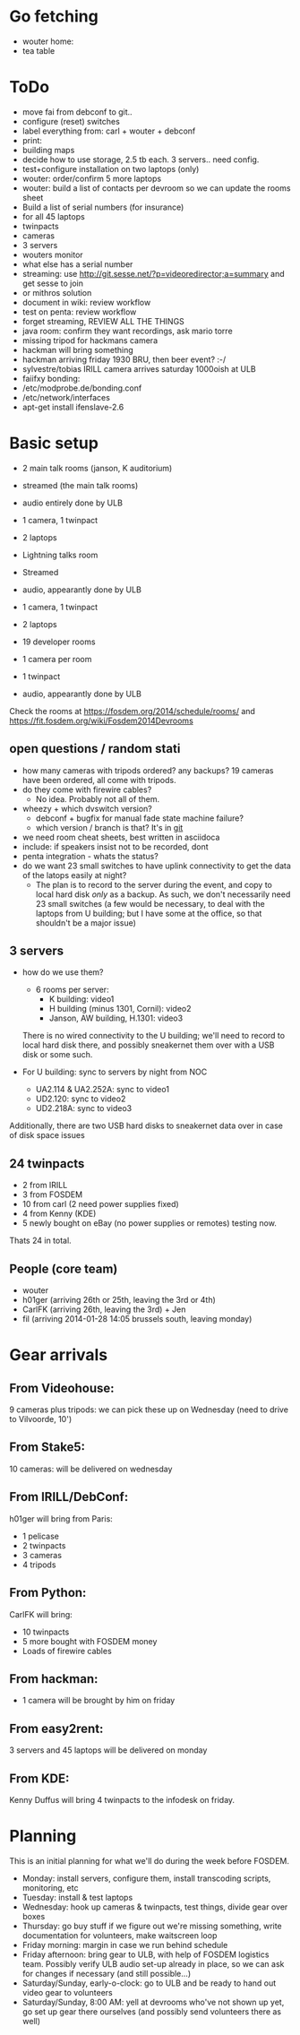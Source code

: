 Go fetching
====
* wouter home:
 * tea table

ToDo
====
* move fai from debconf to git..
* configure (reset) switches
* label everything from: carl + wouter + debconf
* print: 
 * building maps
* decide how to use storage, 2.5 tb each. 3 servers.. need config.
* test+configure installation on two laptops (only)
* wouter: order/confirm 5 more laptops
* wouter: build a list of contacts per devroom so we can update the rooms sheet
* Build a list of serial numbers (for insurance)
 * for all 45 laptops 
 * twinpacts 
 * cameras
 * 3 servers 
 * wouters monitor
 * what else has a serial number 
* streaming: use http://git.sesse.net/?p=videoredirector;a=summary and get sesse to join
 * or mithros solution
* document in wiki: review workflow
* test on penta: review workflow
 * forget streaming, REVIEW ALL THE THINGS
* java room: confirm they want recordings, ask mario torre
* missing tripod for hackmans camera
 * hackman will bring something
* hackman arriving friday 1930 BRU, then beer event? :-/
* sylvestre/tobias IRILL camera arrives saturday 1000oish at ULB
* faiifxy bonding: 
 * /etc/modprobe.de/bonding.conf
 * /etc/network/interfaces
 * apt-get install ifenslave-2.6

Basic setup
====

* 2 main talk rooms (janson, K auditorium)
 *  streamed (the main talk rooms)
 *  audio entirely done by ULB
 *  1 camera, 1 twinpact
 *  2 laptops

* Lightning talks room
 * Streamed
 * audio, appearantly done by ULB
 * 1 camera, 1 twinpact
 * 2 laptops

* 19 developer rooms
 * 1 camera per room 
 * 1 twinpact
 * audio, appearantly done by ULB

Check the rooms at https://fosdem.org/2014/schedule/rooms/ 
and https://fit.fosdem.org/wiki/Fosdem2014Devrooms 

open questions / random stati
----
* how many cameras with tripods ordered? any backups?
  19 cameras have been ordered, all come with tripods.
 * do they come with firewire cables?
   - No idea. Probably not all of them.
* wheezy + which dvswitch version?
  - debconf + bugfix for manual fade state machine failure? 
  - which version / branch is that?
    It's in [git](http://anonscm.debian.org/gitweb/?p=dvswitch/dvswitch.git;a=commit;h=75dda59bd2a74ffe842154a0f2d7a1d0c94fea00)
* we need room cheat sheets, best written in asciidoca
 * include: if speakers insist not to be recorded, dont
* penta integration - whats the status?
* do we want 23 small switches to have uplink connectivity to get the data of the latops easily at night?
  - The plan is to record to the server during the event, and copy to
    local hard disk _only_ as a backup. As such, we don't necessarily
    need 23 small switches (a few would be necessary, to deal with the
    laptops from U building; but I have some at the office, so that
    shouldn't be a major issue)


3 servers
----
* how do we use them?
  - 6 rooms per server:
    - K building: video1
    - H building (minus 1301, Cornil): video2
    - Janson, AW building, H.1301: video3
 
  There is no wired connectivity to the U building; we'll need to record
  to local hard disk there, and possibly sneakernet them over with a USB
  disk or some such.

* For U building: sync to servers by night from NOC
  - UA2.114 & UA2.252A: sync to video1
  - UD2.120: sync to video2
  - UD2.218A: sync to video3

Additionally, there are two USB hard disks to sneakernet data over in case of
disk space issues

24 twinpacts
----
* 2 from IRILL
* 3 from FOSDEM
* 10 from carl (2 need power supplies fixed)
* 4 from Kenny (KDE)
* 5 newly bought on eBay (no power supplies or remotes) testing now.

Thats 24 in total.

People (core team)
----
* wouter
* h01ger (arriving 26th or 25th, leaving the 3rd or 4th)
* CarlFK (arriving 26th, leaving the 3rd) + Jen
* fil (arriving 2014-01-28 14:05 brussels south, leaving monday)

Gear arrivals
=============

From Videohouse:
----------------

9 cameras plus tripods: we can pick these up on Wednesday (need to drive to
Vilvoorde, 10')

From Stake5:
------------

10 cameras: will be delivered on wednesday


From IRILL/DebConf:
-------------------

h01ger will bring from Paris:

- 1 pelicase
- 2 twinpacts
- 3 cameras
- 4 tripods

From Python:
------------

CarlFK will bring:

- 10 twinpacts
- 5 more bought with FOSDEM money
- Loads of firewire cables


From hackman:
---------

- 1 camera will be brought by him on friday


From easy2rent:
---------------

3 servers and 45 laptops will be delivered on monday

From KDE:
---------

Kenny Duffus will bring 4 twinpacts to the infodesk on friday.

Planning
========

This is an initial planning for what we'll do during the week before FOSDEM.

- Monday: install servers, configure them, install transcoding scripts,
  monitoring, etc
- Tuesday: install & test laptops
- Wednesday: hook up cameras & twinpacts, test things, divide gear over boxes
- Thursday: go buy stuff if we figure out we're missing something, write
  documentation for volunteers, make waitscreen loop
- Friday morning: margin in case we run behind schedule
- Friday afternoon: bring gear to ULB, with help of FOSDEM logistics
  team. Possibly verify ULB audio set-up already in place, so we can ask
  for changes if necessary (and still possible...)
- Saturday/Sunday, early-o-clock: go to ULB and be ready to hand out video gear
  to volunteers
- Saturday/Sunday, 8:00 AM: yell at devrooms who've not shown up yet, go set up
  gear there ourselves (and possibly send volunteers there as well)
